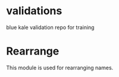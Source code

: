 # validations
blue kale validation repo for training

Rearrange
==========

This module is used for rearranging names.
